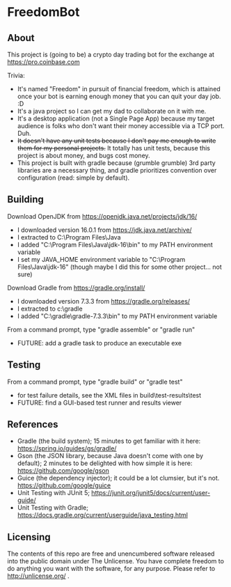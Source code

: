 FreedomBot
==========

About
-----
This project is (going to be) a crypto day trading bot for the exchange at https://pro.coinbase.com

Trivia:
 - It's named "Freedom" in pursuit of financial freedom, which is attained once your bot is earning enough money that you can quit your day job. :D
 - It's a java project so I can get my dad to collaborate on it with me.
 - It's a desktop application (not a Single Page App) because my target audience is folks who don't want their money accessible via a TCP port. Duh.
 - ~~It doesn't have any unit tests because I don't pay me enough to write them for my personal projects.~~ It totally has unit tests, because this project is about money, and bugs cost money.
 - This project is built with gradle because (grumble grumble) 3rd party libraries are a necessary thing, and gradle prioritizes convention over configuration (read: simple by default).

Building
--------
Download OpenJDK from https://openjdk.java.net/projects/jdk/16/
 - I downloaded version 16.0.1 from https://jdk.java.net/archive/
 - I extracted to C:\Program Files\Java
 - I added "C:\Program Files\Java\jdk-16\bin" to my PATH environment variable
 - I set my JAVA_HOME environment variable to "C:\Program Files\Java\jdk-16" (though maybe I did this for some other project... not sure)

Download Gradle from https://gradle.org/install/
 - I downloaded version 7.3.3 from https://gradle.org/releases/
 - I extracted to c:\gradle
 - I added "C:\gradle\gradle-7.3.3\bin" to my PATH environment variable

From a command prompt, type "gradle assemble" or "gradle run"
 - FUTURE: add a gradle task to produce an executable exe
 
Testing
-------
From a command prompt, type "gradle build" or "gradle test"
 - for test failure details, see the XML files in build\test-results\test
 - FUTURE: find a GUI-based test runner and results viewer

References
----------
 - Gradle (the build system); 15 minutes to get familiar with it here: https://spring.io/guides/gs/gradle/
 - Gson (the JSON library, because Java doesn't come with one by default); 2 minutes to be delighted with how simple it is here: https://github.com/google/gson
 - Guice (the dependency injector); it could be a lot clumsier, but it's not. https://github.com/google/guice
 - Unit Testing with JUnit 5; https://junit.org/junit5/docs/current/user-guide/
 - Unit Testing with Gradle; https://docs.gradle.org/current/userguide/java_testing.html

Licensing
---------
The contents of this repo are free and unencumbered software released into the public domain under The Unlicense. You have complete freedom to do anything you want with the software, for any purpose. Please refer to <http://unlicense.org/> .